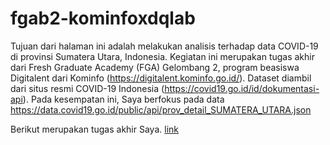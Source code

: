 # fgab2-kominfoxdqlab
Tujuan dari halaman ini adalah melakukan analisis terhadap data COVID-19 di provinsi Sumatera Utara, Indonesia. Kegiatan ini merupakan tugas akhir dari Fresh Graduate Academy (FGA) Gelombang 2, program beasiswa Digitalent dari Kominfo (https://digitalent.kominfo.go.id/). Dataset diambil dari situs resmi COVID-19 Indonesia (https://covid19.go.id/id/dokumentasi-api). Pada kesempatan ini, Saya berfokus pada data https://data.covid19.go.id/public/api/prov_detail_SUMATERA_UTARA.json

Berikut merupakan tugas akhir Saya.
[link](final_project.md)
